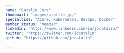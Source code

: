 ```yaml
---
name: "Catalin Jora"
thumbnail: "images/profile.jpg"
specialties: "Azure, Kubernetes, DevOps, Docker"
member_status: "member"
linkedin: "https://www.linkedin.com/in/jocatalin/"
twitter: "https://twitter.com/jocatalin"
github: "https://github.com/jocatalin"

---
```

